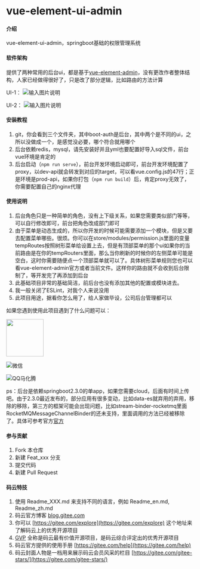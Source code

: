 # vue-element-ui-admin

#### 介绍
vue-element-ui-admin，springboot基础的权限管理系统

#### 软件架构
提供了两种常用的后台ui，都是基于[vue-element-admin](https://panjiachen.github.io/vue-element-admin-site/zh/guide/)，没有更改作者整体结构，人家已经做得很好了，只是改了部分逻辑，比如路由的方法计算

UI-1：
![输入图片说明](https://images.gitee.com/uploads/images/2020/0602/105601_f5f0f7cc_1559021.png "Snipaste_2020-06-02_10-54-18.png")

UI-2：
![输入图片说明](https://images.gitee.com/uploads/images/2020/0602/105621_6121d0fa_1559021.png "Snipaste_2020-06-02_10-39-10.png")


#### 安装教程

1.  git，你会看到三个文件夹，其中boot-auth是后台，其中两个是不同的ui，之所以没做成一个，是感觉没必要，哪个符合就用哪个
2.  后台依赖redis，mysql，请先安装好并且yml也要配置好导入sql文件，前台vue环境是肯定的
3.  后台启动（`npm run serve`），前台开发环境启动即可，前台开发环境配置了proxy，以dev-api就会转发到对应的target，可以看vue.config.js的47行；正是环境是prod-api，如果你打包（`npm run build`）后，肯定proxy无效了，你需要配置自己的nginx代理

#### 使用说明

1.  后台角色只是一种简单的角色，没有上下级关系，如果您需要类似部门等等，可以自行修改即可，前台把角色改成部门即可
2.  由于菜单是动态生成的，所以你开发的时候可能需要添加一个模块，但是又要去配置菜单哪些。很烦。你可以在store/modules/permission.js里面的变量tempRoutes按照树形菜单给设置上去，但是有顶部菜单的那个ui如果你的当前路由是在你的tempRouters里面，那么当你刷新的时候你的左侧菜单可能是空白，这时你需要随便点一个顶部菜单就可以了。具体树形菜单规则您也可以看vue-element-admin官方或者当前文件。这样你的路由就不会收到后台限制了，等开发完了再添加到后台
3.  此基础项目非常的基础简洁，前后台也没有添加其他的配置或模块进去。
4.  我一般关闭了ESLint，对我个人来说没用
5.  此项目用途，据看你怎么用了，给人家做毕设，公司后台管理都可以

如果您遇到使用此项目遇到了什么问题可以：

<img src="https://images.gitee.com/uploads/images/2020/0602/120907_094790b5_1559021.jpeg" style="width:100px">


![微信](https://images.gitee.com/uploads/images/2020/0602/120907_094790b5_1559021.jpeg "IMG_20200602_120611.jpg") 

![QQ马化腾](https://images.gitee.com/uploads/images/2020/0602/120854_d13243ba_1559021.jpeg "IMG_20200602_120720.jpg")

ps：后台是依赖springboot2.3.0的单app，如果您需要cloud，后面有时间上传吧。由于2.3.0最近发布的，部分应用有很多变动，比如data-es就弃用的弃用，移除的移除，第三方的框架可能会出现问题，比如stream-binder-rocketmq里面RocketMQMessageChannelBinder的还未支持，里面调用的方法已经被移除了。具体可参考官方[官方](http://https://github.com/spring-projects/spring-boot/wiki/Spring-Boot-2.3-Release-Notes)

#### 参与贡献

1.  Fork 本仓库
2.  新建 Feat_xxx 分支
3.  提交代码
4.  新建 Pull Request


#### 码云特技

1.  使用 Readme\_XXX.md 来支持不同的语言，例如 Readme\_en.md, Readme\_zh.md
2.  码云官方博客 [blog.gitee.com](https://blog.gitee.com)
3.  你可以 [https://gitee.com/explore](https://gitee.com/explore) 这个地址来了解码云上的优秀开源项目
4.  [GVP](https://gitee.com/gvp) 全称是码云最有价值开源项目，是码云综合评定出的优秀开源项目
5.  码云官方提供的使用手册 [https://gitee.com/help](https://gitee.com/help)
6.  码云封面人物是一档用来展示码云会员风采的栏目 [https://gitee.com/gitee-stars/](https://gitee.com/gitee-stars/)
